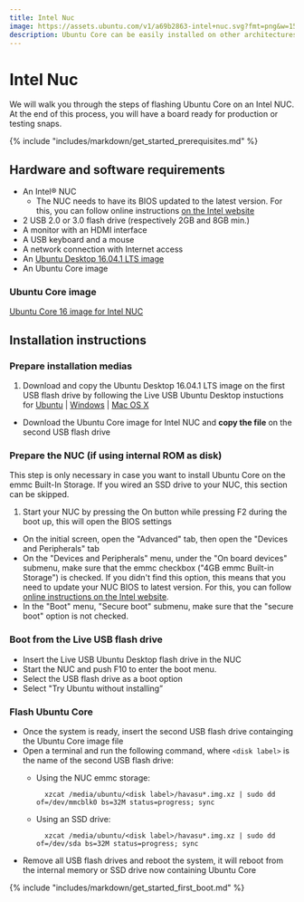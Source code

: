 ```yaml
---
title: Intel Nuc
image: https://assets.ubuntu.com/v1/a69b2863-intel+nuc.svg?fmt=png&w=150
description: Ubuntu Core can be easily installed on other architectures like Intel® 64 bits.
---
```

# Intel Nuc

We will walk you through the steps of flashing Ubuntu Core on an Intel NUC. At the end of this process, you will have a board ready for production or testing snaps.

{% include "includes/markdown/get_started_prerequisites.md" %}

## Hardware and software requirements

 * An Intel® NUC
    * The NUC needs to have its BIOS updated to the latest version. For this, you can follow online instructions [on the Intel website](http://www.intel.com/content/www/us/en/support/boards-and-kits/000005850.html)
 * 2 USB 2.0 or 3.0 flash drive (respectively 2GB and 8GB min.)
 * A monitor with an HDMI interface
 * A USB keyboard and a mouse
 * A network connection with Internet access
 * An [Ubuntu Desktop 16.04.1 LTS image](http://releases.ubuntu.com/16.04.1/ubuntu-16.04.1-desktop-amd64.iso)
 * An Ubuntu Core image

### Ubuntu Core image

[Ubuntu Core 16 image for Intel NUC](http://people.canonical.com/~platform/snappy/havasu/uc-series16-beta-image/havasu-20161021070243.img.xz)

## Installation instructions

### Prepare installation medias

 1. Download and copy the Ubuntu Desktop 16.04.1 LTS image on the first USB flash drive by following the Live USB Ubuntu Desktop instuctions for [Ubuntu](https://www.ubuntu.com/download/desktop/create-a-usb-stick-on-ubuntu) | [Windows](https://www.ubuntu.com/download/desktop/create-a-usb-stick-on-windows) | [Mac OS X](https://www.ubuntu.com/download/desktop/create-a-usb-stick-on-mac-osx)
 * Download the Ubuntu Core image for Intel NUC and **copy the file** on the second USB flash drive

### Prepare the NUC (if using internal ROM as disk)

This step is only necessary in case you want to install Ubuntu Core on the emmc Built-In Storage. If you wired an SSD drive to your NUC, this section can be skipped.

 1. Start your NUC by pressing the On button while pressing F2 during the boot up, this will open the BIOS settings
 * On the initial screen, open the "Advanced" tab, then open the "Devices and Peripherals" tab
 * On the "Devices and Peripherals" menu, under the "On board devices" submenu, make sure that the emmc checkbox ("4GB emmc Built-in Storage") is checked. If you didn't find this option, this means that you need to update your NUC BIOS to latest version. For this, you can follow [online instructions on the Intel website](http://www.intel.com/content/www/us/en/support/boards-and-kits/000005850.html).
 * In the "Boot" menu, "Secure boot" submenu, make sure that the "secure boot" option is not checked.

### Boot from the Live USB flash drive

 * Insert the Live USB Ubuntu Desktop flash drive in the NUC
 * Start the NUC and push F10 to enter the boot menu.
 * Select the USB flash drive as a boot option
 * Select "Try Ubuntu without installing”

### Flash Ubuntu Core

 * Once the system is ready, insert the second USB flash drive containging the Ubuntu Core image file
 * Open a terminal and run the following command, where `<disk label>` is the name of the second USB flash drive:
    * Using the NUC emmc storage:

            xzcat /media/ubuntu/<disk label>/havasu*.img.xz | sudo dd of=/dev/mmcblk0 bs=32M status=progress; sync

    * Using an SSD drive:

            xzcat /media/ubuntu/<disk label>/havasu*.img.xz | sudo dd of=/dev/sda bs=32M status=progress; sync

 * Remove all USB flash drives and reboot the system, it will reboot from the internal memory or SSD drive now containing Ubuntu Core

{% include "includes/markdown/get_started_first_boot.md" %}
